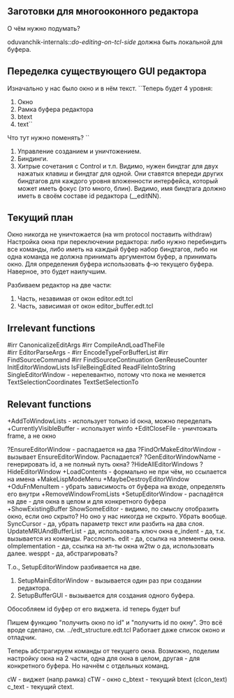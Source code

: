 Заготовки для многооконного редактора
---------------------

О чём нужно подумать?

oduvanchik-internals::*do-editing-on-tcl-side* должна быть локальной для буфера.


Переделка существующего GUI редактора
------------
Изначально у нас было окно и в нём текст. 
``Теперь будет 4 уровня:
1. Окно
2. Рамка буфера редактора
3. btext
4. text``


Что тут нужно поменять? 
``
1. Управление созданием и уничтожением.
2. Биндинги. 
3. Хитрые сочетания с Control и т.п. 
Видимо, нужен биндтаг для двух нажатых клавиш и биндтаг для одной.
Они ставятся впереди других биндтагов для каждого уровня вложенности интерфейса,
который может иметь фокус (это много, блин). 
Видимо, имя биндтага должно иметь в своём составе id редактора (__editNN). 

Текущий план
-----------
Окно никогда не уничтожается (на wm protocol поставить withdraw)
Настройка окна при переключении редактора:
либо нужно перебиндить все команды, либо иметь на каждый буфер набор биндтагов, либо ни одна команда не должна принимать аргументом буфер, а принимать окно. Для определения буфера использовать ф-ю текущего буфера. Наверное, это будет наилучшим. 

Разбиваем редактор на две части:
1. Часть, незавимая от окон editor.edt.tcl
2. Часть, зависимая от окон editor_buffer.edt.tcl


Irrelevant functions
--------------------
#irr CanonicalizeEditArgs
#irr CompileAndLoadTheFile 	
#irr EditorParseArgs - 
#irr EncodeTypeForBufferList
#irr FindSourceCommand
#irr FindSourceContinuation
GenReuseCounter
InitEditorWindowLists
IsFileBeingEdited
ReadFileIntoString
SingleEditorWindow - нерелевантно, потому что пока не меняется
TextSelectionCoordinates
TextSetSelectionTo

Relevant functions
------------------
+AddToWindowLists - использует только id окна, можно переделать
+CurrentlyVisibleBuffer - использует winfo
+EditCloseFile - уничтожать frame, а не окно

?EnsureEditorWindow - распадается на два
?FindOrMakeEditorWindow - вызывает EnsureEditorWindow. Распадается?
?GenEditorWindowName - генерировать id, а не полный путь окна?
?HideAllEditorWindows
?HideEditorWindow
+LoadContents - формально не при чём, но ссылается на имена
+MakeLispModeMenu
+MaybeDestroyEditorWindow
+OduFnMenuItem - убрать зависимость от буфера на входе, определять его внутри
+RemoveWindowFromLists
+SetupEditorWindow - распадётся на две - для окна в целом и для конкретного буфера
+ShowExistingBuffer
ShowSomeEditor - видимо, по смыслу отобразить окно, если оно скрыто? Но оно у нас никогда не скрыто. Убрать вообще. 
SyncCursor - да, убрать параметр текст или разбить на два слоя. 
UpdateMRUAndBufferList - да, использовать ключ окна
e_indent - да, т.к. вызывается из команды. Расслоить.
edit - да, ссылка на элементы окна.
oImplementation - да, ссылка на эл-ты окна
w2tw о да, использовать далее. 
wesppt - да, абстрагировать? 


Т.о., SetupEditorWindow разбивается на две. 
1. SetupMainEditorWindow - вызывается один раз при создании редактора. 
2. SetupBufferGUI - вызывается для создания одного буфера. 


Обособляем id буфер от его виджета.
id теперь будет buf<NN>

Пишем функцию "получить окно по id" и "получить id по окну".
Это всё вроде сделано, см. ../edt_structure.edt.tcl
Работает даже список оконо и отладчик.

Теперь абстрагируем команды от текущего окна. Возможно, поделим настройку
окна на 2 части, одна для окна в целом, другая - для конкретного буфера.
Но начнём с отдельных команд.

cW - виджет (напр.рамка)
cTW - окно
c_btext - текущий btext (clcon_text)
c_text - текущий ctext.